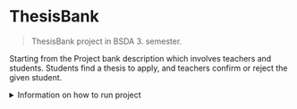 # ThesisBank

> ThesisBank project in BSDA 3. semester. 

Starting from the Project bank description which involves teachers and students. Students find a thesis to apply, and teachers confirm or reject the given student. 

<details><summary>Information on how to run project</summary>
<p>

  **DOCKER START COMMAND** 
  ```powershell
  docker-compose up --build
  ```

  **OPEN IN WEBBROWSER**
  ```powershell
  localhost:5077
  ```

</p>
</details
